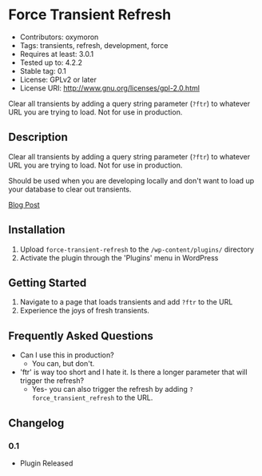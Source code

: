 # Force Transient Refresh
* Contributors: oxymoron
* Tags: transients, refresh, development, force
* Requires at least: 3.0.1
* Tested up to: 4.2.2
* Stable tag: 0.1
* License: GPLv2 or later
* License URI: http://www.gnu.org/licenses/gpl-2.0.html

Clear all transients by adding a query string parameter (`?ftr`) to whatever URL you are trying to load. Not for use in production.

## Description

Clear all transients by adding a query string parameter (`?ftr`) to whatever URL you are trying to load. Not for use in production.

Should be used when you are developing locally and don't want to load up your database to clear out transients.

[Blog Post](http://github.com/zachwills/wp-force-transient-refresh)

## Installation

1. Upload `force-transient-refresh` to the `/wp-content/plugins/` directory
2. Activate the plugin through the 'Plugins' menu in WordPress

## Getting Started
1. Navigate to a page that loads transients and add `?ftr` to the URL
2. Experience the joys of fresh transients.

## Frequently Asked Questions

* Can I use this in production?
    * You can, but don't.
* 'ftr' is way too short and I hate it. Is there a longer parameter that will trigger the refresh?
    * Yes- you can also trigger the refresh by adding `?force_transient_refresh` to the URL.

## Changelog

### 0.1
* Plugin Released
